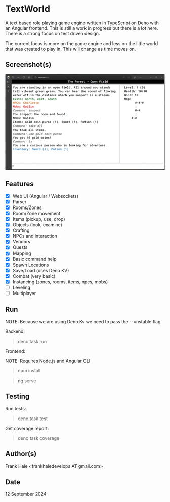 # TextWorld

A text based role playing game engine written in TypeScript on Deno with an
Angular frontend. This is still a work in progress but there is a lot here.
There is a strong focus on test driven design.

The current focus is more on the game engine and less on the little world that
was created to play in. This will change as time moves on.

## Screenshot(s)

![Screenshot](screenshots/game.png)

## Features

- [x] Web UI (Angular / Websockets)
- [x] Parser
- [x] Rooms/Zones
- [x] Room/Zone movement
- [x] Items (pickup, use, drop)
- [x] Objects (look, examine)
- [x] Crafting
- [x] NPCs and interaction
- [x] Vendors
- [x] Quests
- [x] Mapping
- [x] Basic command help
- [x] Spawn Locations
- [x] Save/Load (uses Deno KV)
- [x] Combat (very basic)
- [x] Instancing (zones, rooms, items, npcs, mobs)
- [ ] Leveling
- [ ] Multiplayer

## Run

NOTE: Because we are using Deno.Kv we need to pass the --unstable flag

Backend:

> deno task run

Frontend:

NOTE: Requires Node.js and Angular CLI

> npm install

> ng serve

## Testing

Run tests:

> deno task test

Get coverage report:

> deno task coverage

## Author(s)

Frank Hale &lt;frankhaledevelops AT gmail.com&gt;

## Date

12 September 2024
